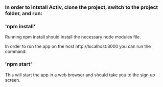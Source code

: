 
### In order to intstall Activ, clone the project, switch to the project folder, and run: 

### 'npm install'

Running npm install should install the necessary node modules file.

In order to run the app on the host http://localhost:3000 you can run the command:

### 'npm start'

This will start the app in a web browser and should take you to the sign up screen.
